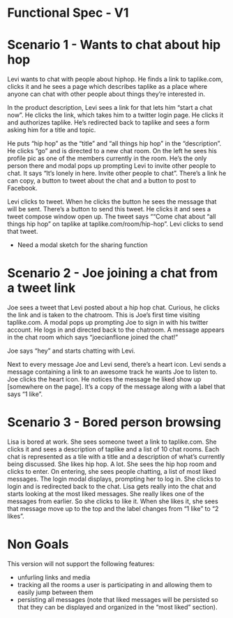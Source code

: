 # Functional Spec - V1

# Scenario 1 - Wants to chat about hip hop

Levi wants to chat with people about hiphop. He finds a link to taplike.com, clicks it and he sees a page which describes taplike as a place where anyone can chat with other people about things they’re interested in.

In the product description, Levi sees a link for that lets him “start a chat now”. He clicks the link, which takes him to a twitter login page. He clicks it and authorizes taplike. He’s redirected back to taplike and sees a form asking him for a title and topic.

He puts “hip hop” as the “title” and “all things hip hop” in the “description”. He clicks “go” and is directed to a new chat room. On the left he sees his profile pic as one of the members currently in the room. He’s the only person there and modal pops up prompting Levi to invite other people to chat. It says “It’s lonely in here. Invite other people to chat”. There’s a link he can copy, a button to tweet about the chat and a button to post to Facebook.

Levi clicks to tweet. When he clicks the button he sees the message that will be sent. There’s a button to send this tweet. He clicks it and sees a tweet compose window open up. The tweet says ““Come chat about “all things hip hop” on taplike at taplike.com/room/hip-hop”. Levi clicks to send that tweet.

- Need a modal sketch for the sharing function


# Scenario 2 - Joe joining a chat from a tweet link

Joe sees a tweet that Levi posted about a hip hop chat. Curious, he clicks the link and is taken to the chatroom. This is Joe’s first time visiting taplike.com. A modal pops up prompting Joe to sign in with his twitter account. He logs in and directed back to the chatroom. A message appears in the chat room which says “joecianflione joined the chat!”

Joe says “hey” and starts chatting with Levi.

Next to every message Joe and Levi send, there’s a heart icon. Levi sends a message containing a link to an awesome track he wants Joe to listen to. Joe clicks the heart icon. He notices the message he liked show up [somewhere on the page]. It’s a copy of the message along with a label that says “1 like”.


# Scenario 3 - Bored person browsing

Lisa is bored at work. She sees someone tweet a link to taplike.com. She clicks it and sees a description of taplike and a list of 10 chat rooms. Each chat is represented as a tile with a title and a description of what’s currently being discussed. She likes hip hop. A lot. She sees the hip hop room and clicks to enter. On entering, she sees people chatting, a list of most liked messages. The login modal displays, prompting her to log in. She clicks to login and is redirected back to the chat. Lisa gets really into the chat and starts looking at the most liked messages. She really likes one of the messages from earlier. So she clicks to like it. When she likes it, she sees that message move up to the top and the label changes from “1 like” to “2 likes”.

# Non Goals

This version will not support the following features:

- unfurling links and media
- tracking all the rooms a user is participating in and allowing them to easily jump between them
- persisting all messages (note that liked messages will be persisted so that they can be displayed and organized in the “most liked” section).
